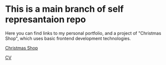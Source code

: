 # **This is a main branch of self represantaion repo**
Here you can find links to my personal portfolio, and a project of "Christmas Shop", which uses basic frontend development technologies. 

[Christmas Shop](https://danyape.github.io/rsschool-cv/christmas-shop/index.html "Link to pet-project")

[CV](https://danyape.github.io/rsschool-cv/cv/cv.md "Link to CV")
